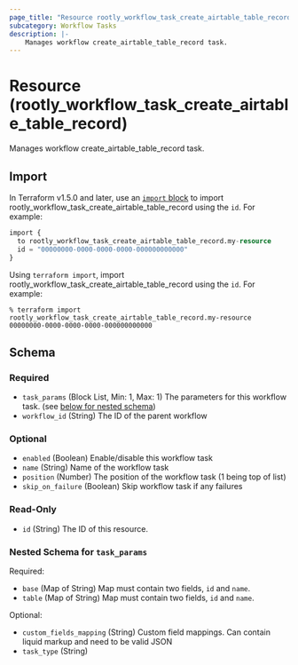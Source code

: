 ```yaml
---
page_title: "Resource rootly_workflow_task_create_airtable_table_record - terraform-provider-rootly"
subcategory: Workflow Tasks
description: |-
    Manages workflow create_airtable_table_record task.
---
```


# Resource (rootly_workflow_task_create_airtable_table_record)

Manages workflow create_airtable_table_record task.



## Import

In Terraform v1.5.0 and later, use an [`import` block](https://developer.hashicorp.com/terraform/language/import) to import rootly_workflow_task_create_airtable_table_record using the `id`. For example:

```terraform
import {
  to rootly_workflow_task_create_airtable_table_record.my-resource
  id = "00000000-0000-0000-0000-000000000000"
}
```

Using `terraform import`, import rootly_workflow_task_create_airtable_table_record using the `id`. For example:

```console
% terraform import rootly_workflow_task_create_airtable_table_record.my-resource 00000000-0000-0000-0000-000000000000
```

<!-- schema generated by tfplugindocs -->
## Schema

### Required

- `task_params` (Block List, Min: 1, Max: 1) The parameters for this workflow task. (see [below for nested schema](#nestedblock--task_params))
- `workflow_id` (String) The ID of the parent workflow

### Optional

- `enabled` (Boolean) Enable/disable this workflow task
- `name` (String) Name of the workflow task
- `position` (Number) The position of the workflow task (1 being top of list)
- `skip_on_failure` (Boolean) Skip workflow task if any failures

### Read-Only

- `id` (String) The ID of this resource.

<a id="nestedblock--task_params"></a>
### Nested Schema for `task_params`

Required:

- `base` (Map of String) Map must contain two fields, `id` and `name`.
- `table` (Map of String) Map must contain two fields, `id` and `name`.

Optional:

- `custom_fields_mapping` (String) Custom field mappings. Can contain liquid markup and need to be valid JSON
- `task_type` (String)
